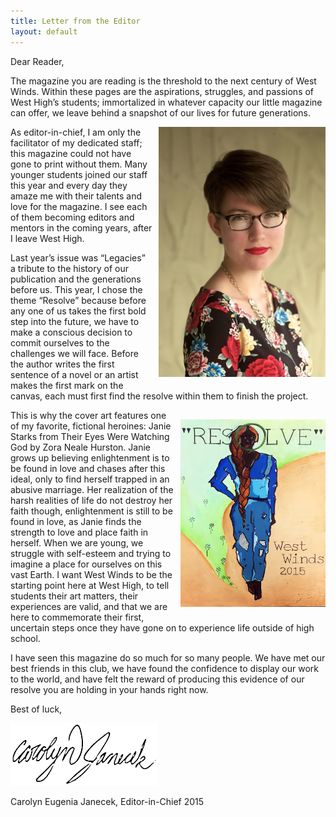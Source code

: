 ```yaml
---
title: Letter from the Editor
layout: default
---
```

Dear Reader,

The magazine you are reading is the threshold to the next century of West Winds. Within these pages are the aspirations, struggles, and passions of West High’s students; immortalized in whatever capacity our little magazine can offer, we leave behind a snapshot of our lives for future generations.

<img src="assets/images/carolyn-photo.jpg" height="400" align="right" style="margin-left: 10px; margin-bottom: 20px;">

As editor-in-chief, I am only the facilitator of my dedicated staff; this magazine could not have gone to print without them. Many younger students joined our staff this year and every day they amaze me with their talents and love for the magazine. I see each of them becoming editors and mentors in the coming years, after I leave West High. 

Last year’s issue was “Legacies” a tribute to the history of our publication and the generations before us. This year, I chose the theme “Resolve” because before any one of us takes the first bold step into the future, we have to make a conscious decision to commit ourselves to the challenges we will face. Before the author writes the first sentence of a novel or an artist makes the first mark on the canvas, each must first find the resolve within them to finish the project.

<img src="assets/images/cover-art.jpg" height="300" align="right" style="margin-left: 10px; margin-bottom: 20px; margin-top: 15px;">

This is why the cover art features one of my favorite, fictional heroines: Janie Starks from Their Eyes Were Watching God by Zora Neale Hurston. Janie grows up believing enlightenment is to be found in love and chases after this ideal, only to find herself trapped in an abusive marriage. Her realization of the harsh realities of life do not destroy her faith though, enlightenment is still to be found in love, as Janie finds the strength to love and place faith in herself. When we are young, we struggle with self-esteem and trying to imagine a place for ourselves on this vast Earth. I want West Winds to be the starting point here at West High, to tell students their art matters, their experiences are valid, and that we are here to commemorate their first, uncertain steps once they have gone on to experience life outside of high school.

I have seen this magazine do so much for so many people. We have met our best friends in this club, we have found the confidence to display our work to the world, and have felt the reward of producing this evidence of our resolve you are holding in your hands right now.

Best of luck,

<img src="assets/images/signature.png" height="100">

Carolyn Eugenia Janecek, Editor-in-Chief 2015